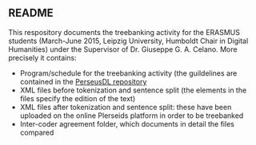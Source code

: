 ## README

This respository documents the treebanking activity for the ERASMUS students 
(March-June 2015, Leipzig University, Humboldt Chair in Digital Humanities) under the Supervisor of Dr. Giuseppe G. A. Celano. More precisely it contains:

* Program/schedule for the treebanking activity (the guildelines are contained in the <a href="https://github.com/PerseusDL/treebank_data/tree/master/AGDT2/guidelines">PerseusDL repository</a>
* XML files before tokenization and sentence split (the <comment> elements in the files specify the edition of the text)
* XML files after tokenization and sentence split: these have been uploaded on the online Plerseids platform in order to be treebanked
* Inter-coder agreement folder, which documents in detail the files compared
